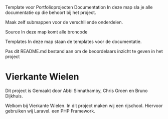 Template voor Portfolioprojecten
Documentation
In deze map sla je alle documentatie op die behoort bij het project.

Maak zelf submappen voor de verschillende onderdelen.

Source
In deze map komt alle broncode

Templates
In deze map staan de templates voor de documentatie.

Pas dit README.md bestand aan om de beoordelaars inzicht te geven in het project


# Vierkante Wielen


Dit project is Gemaakt door Abbi Sinnathamby, Chris Groen en Bruno Dijkhuis.

Welkom bij Vierkante Wielen. In dit project maken wij een rijschool. Hiervoor gebruiken wij Laravel. een PHP Framework. 

